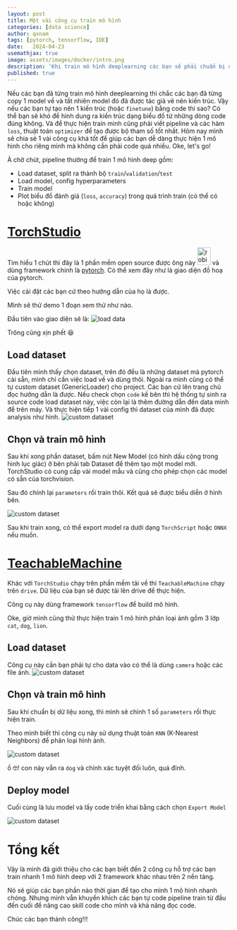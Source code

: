 ```yaml
---
layout: post
title: Một vài công cụ train mô hình
categories: [data science]
author: qxnam
tags: [pytorch, tensorflow, IDE]
date:   2024-04-23
usemathjax: true
image: assets/images/docker/intro.png
description: 'Khi train mô hình deeplearning các bạn sẽ phải chuẩn bị dữ liệu và xây dựng mô hình, bài viết này mình sẽ chia sẻ 1 vài công cụ hữu ích giúp bạn tiết kiệm thời gian và dễ dàng train mô hình.'
published: true
---
```


Nếu các bạn đã từng train mô hình deeplearning thì chắc các bạn đã từng copy $1$ model về và tất nhiên model đó đã được tác giả vẽ nên kiến trúc. Vậy nếu các bạn tự tạo nên $1$ kiến trúc (hoặc `finetune`) bằng code thì sao? Có thể bạn sẽ khó để hình dung ra kiến trúc dạng biểu đồ từ những dòng code đúng không. Và để thực hiện train mình cũng phải viết pipeline và các hàm `loss`, thuật toán `optimizer` để tạo được bộ tham số tốt nhất. Hôm nay mình sẽ chia sẻ $1$ vài công cụ khá tốt để giúp các bạn dễ dàng thực hiện $1$ mô hình cho riêng mình mà không cần phải code quá nhiều. Oke, let's go!

À chờ chút, pipeline thường để train $1$ mô hình deep gồm:
- Load dataset, split ra thành bộ `train`/`validation`/`test`
- Load model, config hyperparameters
- Train model
- Plot biểu đồ đánh giá (`loss`, `accuracy`) trong quá trình train (có thể có hoặc không)

# <a href="https://www.torchstudio.ai/">TorchStudio</a>
<a id="torch_studio"></a>

Tìm hiểu $1$ chút thì đây là $1$ phần mềm open source được ông này <img src="/assets/tool_deep/photo_robin_lobel.jpg" alt="robin lobel" width="30" height="40
"> và dùng framework chính là <a href="https://pytorch.org/">pytorch</a>. Có thể xem đây như là giao diện đồ hoạ của pytorch.

Việc cài đặt các bạn cứ theo hướng dẫn của họ là được.

Mình sẽ thử demo $1$ đoạn xem thử như nào.

Đầu tiên vào giao diện sẽ là:
![load data](/assets/tool_deep/first.png)

Trông cũng xịn phết 😆

## Load dataset
<a id="load_dataset"></a>

Đầu tiên mình thấy chọn dataset, trên đó đều là những dataset mà pytorch cài sẵn, mình chỉ cần việc load về và dùng thôi. Ngoài ra mình cũng có thể tự custom dataset (GenericLoader) cho project. Các bạn cứ lên trang chủ đọc hướng dẫn là được. Nếu check chọn `code` kế bên thì hệ thống tự sinh ra source code load dataset này, việc còn lại là thêm đường dẫn đến data mình để trên máy. Và thực hiện tiếp 1 vài config thì dataset của mình đã được analysis như hình.
![custom dataset](/assets/tool_deep/load_data.png)

## Chọn và train mô hình
<a id="train"></a>

Sau khi xong phần dataset, bấm nút New Model (có hình dấu cộng trong hình lục giác) ở bên phải tab Dataset để thêm tạo một model mới.
TorchStudio có cung cấp vài model mẫu và cũng cho phép chọn các model có sẵn của torchvision.

Sau đó chỉnh lại `parameters` rồi train thôi. Kết quả sẽ được biểu diễn ở hình bên.

![custom dataset](/assets/tool_deep/train.png)

Sau khi train xong, có thể export model ra dưới dạng `TorchScript` hoặc `ONNX` nếu muốn.

# <a href="https://teachablemachine.withgoogle.com/train">TeachableMachine</a>
<a id="teachable_machine"></a>
Khác với `TorchStudio` chạy trên phần mềm tải về thì `TeachableMachine` chạy trên `drive`. Dữ liệu của bạn sẽ được tải lên drive để thực hiện.

Công cụ này dùng framework `tensorflow` để build mô hình.

Oke, giờ mình cũng thử thực hiện train 1 mô hình phân loại ảnh gồm 3 lớp `cat`, `dog`, `lion`.

## Load dataset
<a id="load_dataset_teach"></a>
Công cụ này cần bạn phải tự cho data vào có thể là dùng `camera` hoặc các file ảnh.
![custom dataset](/assets/tool_deep/teachable_load.png)

## Chọn và train mô hình
<a id="train_teach"></a>
Sau khi chuẩn bị dữ liệu xong, thì mình sẽ chỉnh 1 số `parameters` rồi thực hiện train.

Theo mình biết thì công cụ này sử dụng thuật
toán `KNN` (K-Nearest Neighbors) để
phân loại hình ảnh.

![custom dataset](/assets/tool_deep/train_teach.png)

ồ 🤓! con này vẫn ra `dog` và chính xác tuyệt đối luôn, quá đỉnh.

## Deploy model
<a id="save_teach"></a>
Cuối cùng là lưu model và lấy code triển khai bằng cách chọn `Export Model`

![custom dataset](/assets/tool_deep/save_teach.png)

#  Tổng kết

Vậy là mình đã giới thiệu cho các bạn biết đến $2$ công cụ hỗ trợ các bạn train nhanh $1$ mô hình deep với $2$ framework khác nhau trên $2$ nền tảng. 

Nó sẽ giúp các bạn phần nào thời gian để tạo cho mình $1$ mô hình nhanh chóng. Nhưng mình vẫn khuyến khích các bạn tự code pipeline train từ đầu đến cuối để nâng cao skill code cho mình và khả năng đọc code.

Chúc các bạn thành công!!!